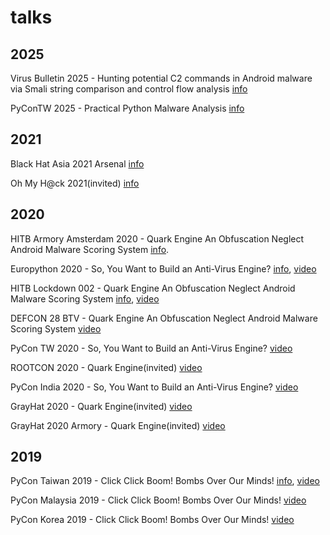 # talks

## 2025

Virus Bulletin 2025 - Hunting potential C2 commands in Android malware via Smali string comparison and control flow analysis [info](https://www.virusbulletin.com/conference/vb2025/abstracts/hunting-potential-c2-commands-android-malware-smali-string-comparison-and-control-flow-analysis/)

PyConTW 2025 - Practical Python Malware Analysis [info](https://tw.pycon.org/2025/zh-hant/conference/talk/332)

## 2021

Black Hat Asia 2021 Arsenal [info](https://www.blackhat.com/asia-21/arsenal/schedule/index.html#quark-engine-storyteller-of-android-malware-22458)

Oh My H@ck 2021(invited) [info](https://omhconf.pl/omh-international/lecture#id=65471)

## 2020

HITB Armory Amsterdam 2020 - Quark Engine An Obfuscation Neglect Android Malware Scoring System [info](https://conference.hitb.org/hitbsecconf2020ams/hitb-armory/).

Europython 2020 - So, You Want to Build an Anti-Virus Engine? [info](https://ep2020.europython.eu/talks/BDppVua-so-you-want-to-build-an-anti-virus-engine/), [video](https://www.youtube.com/watch?v=OWeAumHkv7A&ab_channel=EuroPythonConference)

HITB Lockdown 002 - Quark Engine An Obfuscation Neglect Android Malware Scoring System [info](https://conference.hitb.org/hitb-lockdown002/sessions/quark-engine-an-obfuscation-neglect-android-malware-scoring-system/), [video](https://www.youtube.com/watch?v=-XMTow9boyA&ab_channel=HackInTheBoxSecurityConference)

DEFCON 28 BTV - Quark Engine An Obfuscation Neglect Android Malware Scoring System [video](https://www.youtube.com/watch?v=XK-yqHPnsvc&ab_channel=DEFCONConference)

PyCon TW 2020 - So, You Want to Build an Anti-Virus Engine? [video](https://www.youtube.com/watch?v=xvfWAvinUzc&ab_channel=PyConTaiwan)

ROOTCON 2020 - Quark Engine(invited) [video](https://www.youtube.com/watch?v=SOH4eqrv9_g&ab_channel=ROOTCONHackingConference)

PyCon India 2020 - So, You Want to Build an Anti-Virus Engine? [video](https://www.youtube.com/watch?v=v1OccNNfh3Q&ab_channel=PythonIndiaPythonIndia)

GrayHat 2020 - Quark Engine(invited) [video](https://grayhat.co/armory/quark-engine/)

GrayHat 2020 Armory - Quark Engine(invited) [video](https://www.youtube.com/watch?v=dSA7GSYvc0o&feature=emb_title&ab_channel=Grayhat)


## 2019

PyCon Taiwan 2019 - Click Click Boom! Bombs Over Our Minds! [info](https://tw.pycon.org/2019/en-us/events/talk/864922598880837873/), [video](https://www.youtube.com/watch?v=D_WHNa4VO0I&ab_channel=PyConTaiwan)

PyCon Malaysia 2019 - Click Click Boom! Bombs Over Our Minds! [video](https://www.youtube.com/watch?v=hDtBRnfe85A&ab_channel=KunYuChen)

PyCon Korea 2019 - Click Click Boom! Bombs Over Our Minds! [video](https://www.youtube.com/watch?v=-S4JVQt6GX4&ab_channel=PyConKorea)
